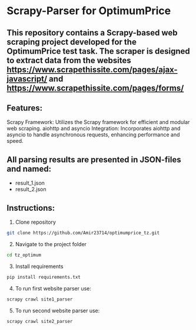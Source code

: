 # Scrapy-Parser for OptimumPrice

## This repository contains a Scrapy-based web scraping project developed for the OptimumPrice test task. The scraper is designed to extract data from the websites https://www.scrapethissite.com/pages/ajax-javascript/ and https://www.scrapethissite.com/pages/forms/

## Features:
Scrapy Framework: Utilizes the Scrapy framework for efficient and modular web scraping.
aiohttp and asyncio Integration: Incorporates aiohttp and asyncio to handle asynchronous requests, enhancing performance and speed.

## All parsing results are presented in JSON-files and named:
- result_1.json
- result_2.json

## Instructions:
1. Clone repository
```bash
git clone https://github.com/Amir23714/optimumprice_tz.git
```

2. Navigate to the project folder
```bash
cd tz_optimum
```

3. Install requirements
```bash
pip install requirements.txt
```

4. To run first website parser use:
```bash
scrapy crawl site1_parser
```

5. To run second website parser use:
```bash
scrapy crawl site2_parser
```
